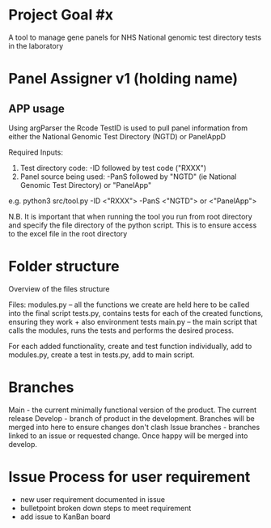 # Project Goal #x

A tool to manage gene panels for NHS National genomic test directory tests in the laboratory

# Panel Assigner v1 (holding name) #

## APP usage ##
Using argParser the Rcode TestID is used to pull panel information from either the National Genomic Test Directory (NGTD) or PanelAppD

Required Inputs:
1) Test directory code: -ID followed by test code ("RXXX")
2) Panel source being used: -PanS followed by "NGTD" (ie National Genomic Test Directory) or "PanelApp"

e.g. python3 src/tool.py -ID <"RXXX"> -PanS <"NGTD"> or <"PanelApp">

N.B. It is important that when running the tool you run from root directory and specify the file directory of the python script. This is to ensure access to the excel file in the root directory

# Folder structure #

Overview of the files structure

Files:
modules.py – all the functions we create are held here to be called into the final script
tests.py, contains tests for each of the created functions, ensuring they work + also environment tests
main.py – the main script that calls the modules, runs the tests and performs the desired process.

For each added functionality, create and test function individually, add to modules.py, create a test in tests.py, add to main script.

# Branches #

Main - the current minimally functional version of the product. The current release
Develop - branch of product in the development. Branches will be merged into here to ensure changes don't clash
Issue branches - branches linked to an issue or requested change. Once happy will be merged into develop.

# Issue Process for user requirement #

- new user requirement documented in issue
- bulletpoint broken down steps to meet requirement
- add issue to KanBan board